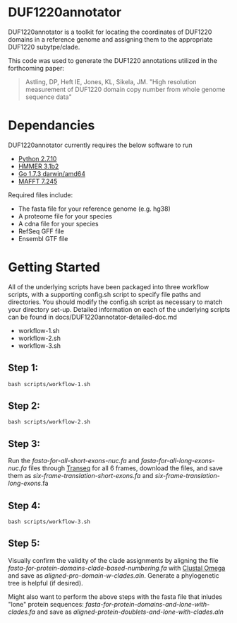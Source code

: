 # DUF1220annotator

DUF1220annotator is a toolkit for locating the coordinates of DUF1220 domains in a reference genome and assigning them to the appropriate DUF1220 subytpe/clade. 

This code was used to generate the DUF1220 annotations utilized in the forthcoming paper:

> Astling, DP, Heft IE, Jones, KL, Sikela, JM. "High resolution measurement of DUF1220 domain copy number from whole genome sequence data"

# Dependancies

DUF1220annotator currently requires the below software to run

- [Python 2.7.10](https://www.python.org/downloads/)  
- [HMMER 3.1b2](http://hmmer.org/)   
- [Go 1.7.3 darwin/amd64](https://golang.org/dl/)  
- [MAFFT 7.245](http://mafft.cbrc.jp/alignment/software/macstandard.html)   

Required files include:
- The fasta file for your reference genome (e.g. hg38)  
- A proteome file for your species  
- A cdna file for your species  
- RefSeq GFF file  
- Ensembl GTF file  

# Getting Started 
All of the underlying scripts have been packaged into three workflow scripts, with a supporting config.sh script to specify file paths and directories.  You should modify the config.sh script as necessary to match your directory set-up. Detailed information on each of the underlying scripts can be found in docs/DUF1220annotator-detailed-doc.md  

- workflow-1.sh  
- workflow-2.sh  
- workflow-3.sh  

## Step 1:  
```
bash scripts/workflow-1.sh
```
## Step 2:
```
bash scripts/workflow-2.sh
```
## Step 3:  

Run the *fasta-for-all-short-exons-nuc.fa* and *fasta-for-all-long-exons-nuc.fa* files through [Transeq](http://www.ebi.ac.uk/Tools/st/emboss_transeq/) for all 6 frames, download the files, and save them as *six-frame-translation-short-exons.fa* and *six-frame-translation-long-exons*.fa

## Step 4: 
```
bash scripts/workflow-3.sh
```

## Step 5:
Visually confirm the validity of the clade assignments by aligning the file *fasta-for-protein-domains-clade-based-numbering.fa* with [Clustal Omega](http://www.ebi.ac.uk/Tools/msa/clustalo/) and save as *aligned-pro-domain-w-clades.aln*. Generate a phylogenetic tree is helpful (if desired).  

Might also want to perform the above steps with the fasta file that inludes "lone" protein sequences: *fasta-for-protein-domains-and-lone-with-clades.fa* and save as *aligned-protein-doublets-and-lone-with-clades.aln*

